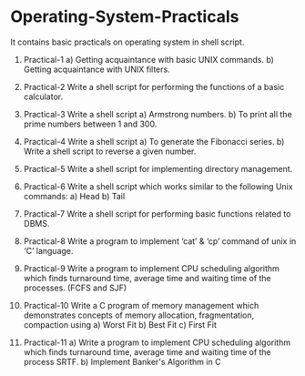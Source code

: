 # Operating-System-Practicals
It contains basic practicals on operating system in shell script.

1) Practical-1
    a) Getting acquaintance with basic UNIX commands.
    b) Getting acquaintance with UNIX filters.

2) Practical-2
    Write a shell script for performing the functions of a basic calculator.
    
3) Practical-3
    Write a shell script
    a) Armstrong numbers.
    b) To print all the prime numbers between 1 and 300.

4) Practical-4
    Write a shell script
    a) To generate the Fibonacci series.
    b) Write a shell script to reverse a given number.

5) Practical-5
    Write a shell script for implementing directory management.

6) Practical-6
    Write a shell script which works similar to the following Unix commands:
    a) Head
    b) Tail

7) Practical-7
    Write a shell script for performing basic functions related to DBMS.

8) Practical-8
    Write a program to implement ‘cat’ & ‘cp’ command of unix in ‘C’ language.

9) Practical-9
    Write a program to implement CPU scheduling algorithm which finds turnaround time, 
    average time and waiting time of the processes. (FCFS and SJF)

10) Practical-10
    Write a C program of memory management which demonstrates concepts of memory allocation, fragmentation, compaction using
    a) Worst Fit
    b) Best Fit
    c) First Fit
    
11) Practical-11
    a) Write a program to implement CPU scheduling algorithm which finds turnaround time, 
       average time and waiting time of the process SRTF.
    b) Implement Banker's Algorithm in C
    
